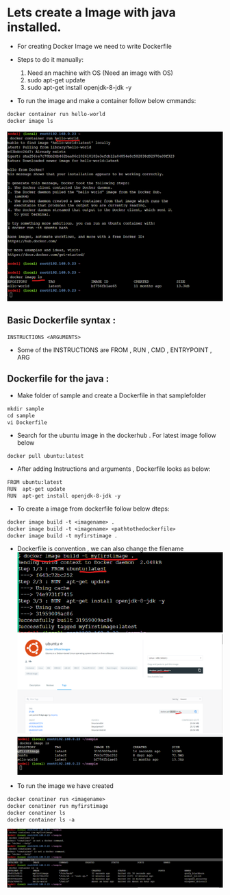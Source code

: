 # Lets create a Image with java installed.
* For creating Docker Image we need to write Dockerfile
 * Steps to do it manually:
   1. Need an machine with OS (Need an image with OS)
   2. sudo apt-get update 
   3. sudo apt-get install openjdk-8-jdk -y 

* To run the image and make a container follow below cmmands:
```
docker container run hello-world
docker image ls 
```
![preview](../images/Docker4.png)

## Basic Dockerfile syntax :
```
INSTRUCTIONS <ARGUMENTS>
```
* Some of the INSTRUCTIONS are FROM , RUN , CMD , ENTRYPOINT , ARG 

## Dockerfile for the java :
* Make folder of sample and create a Dockerfile in that samplefolder
```
mkdir sample 
cd sample
vi Dockerfile
```
* Search for the ubuntu image in the dockerhub . For latest image follow below
```
docker pull ubuntu:latest
```
* After adding Instructions and arguments , Dockerfile looks as below:
```
FROM ubuntu:latest
RUN  apt-get update
RUN  apt-get install openjdk-8-jdk -y
```

* To create a image from dockerfile follow below dteps:
```
docker image build -t <imagename> .
docker image build -t <imagename> <pathtothedockerfile>
docker image build -t myfirstimage .

```
* Dockerfile is convention , we can also change the filename
![preview](../images/Docker7.png)
![preview](../images/Docker5.png)
![preview](../images/Docker6.png)

* To run the image we have created 
```
docker conatiner run <imagename>
docker conatiner run myfirstimage
docker conatiner ls 
docker container ls -a
```
![preview](../images/Docker8.png)
